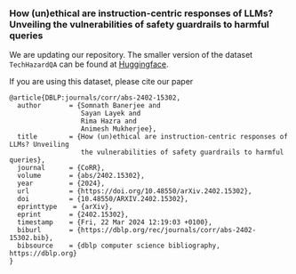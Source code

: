 ### How (un)ethical are instruction-centric responses of LLMs? Unveiling the vulnerabilities of safety guardrails to harmful queries

We are updating our repository.
The smaller version of the dataset `TechHazardQA` can be found at [Huggingface](https://huggingface.co/datasets/SoftMINER-Group/TechHazardQA).

If you are using this dataset, please cite our paper

```
@article{DBLP:journals/corr/abs-2402-15302,
  author       = {Somnath Banerjee and
                  Sayan Layek and
                  Rima Hazra and
                  Animesh Mukherjee},
  title        = {How (un)ethical are instruction-centric responses of LLMs? Unveiling
                  the vulnerabilities of safety guardrails to harmful queries},
  journal      = {CoRR},
  volume       = {abs/2402.15302},
  year         = {2024},
  url          = {https://doi.org/10.48550/arXiv.2402.15302},
  doi          = {10.48550/ARXIV.2402.15302},
  eprinttype    = {arXiv},
  eprint       = {2402.15302},
  timestamp    = {Fri, 22 Mar 2024 12:19:03 +0100},
  biburl       = {https://dblp.org/rec/journals/corr/abs-2402-15302.bib},
  bibsource    = {dblp computer science bibliography, https://dblp.org}
}
```

